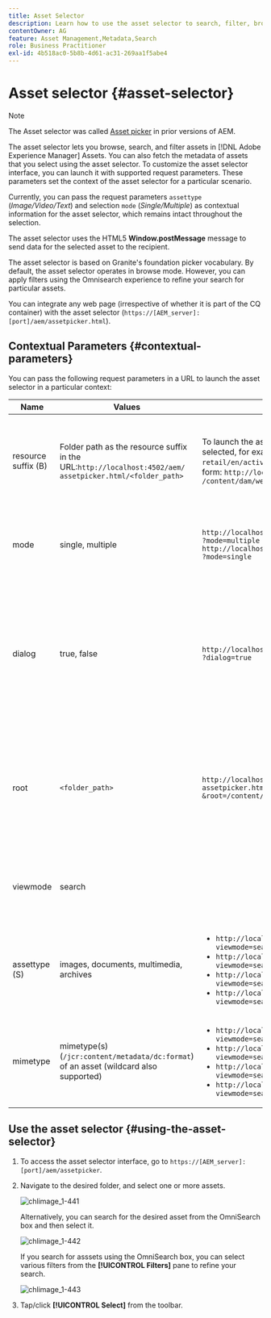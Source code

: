 ```yaml
---
title: Asset Selector
description: Learn how to use the asset selector to search, filter, browse, and fetch metadata for assets within Adobe Experience Manager (AEM) Assets. Also learn how to customize the asset selector interface.
contentOwner: AG
feature: Asset Management,Metadata,Search
role: Business Practitioner
exl-id: 4b518ac0-5b8b-4d61-ac31-269aa1f5abe4
---
```

# Asset selector {#asset-selector}

>[!NOTE]
>
>The Asset selector was called [Asset picker](https://helpx.adobe.com/experience-manager/6-2/assets/using/asset-picker.html) in prior versions of AEM.

The asset selector lets you browse, search, and filter assets in [!DNL Adobe Experience Manager] Assets. You can also fetch the metadata of assets that you select using the asset selector. To customize the asset selector interface, you can launch it with supported request parameters. These parameters set the context of the asset selector for a particular scenario.

Currently, you can pass the request parameters `assettype` (*Image/Video/Text*) and selection `mode` (*Single/Multiple*) as contextual information for the asset selector, which remains intact throughout the selection.

The asset selector uses the HTML5 **Window.postMessage** message to send data for the selected asset to the recipient.

The asset selector is based on Granite's foundation picker vocabulary. By default, the asset selector operates in browse mode. However, you can apply filters using the Omnisearch experience to refine your search for particular assets.

You can integrate any web page (irrespective of whether it is part of the CQ container) with the asset selector (`https://[AEM_server]:[port]/aem/assetpicker.html`).

## Contextual Parameters {#contextual-parameters}

You can pass the following request parameters in a URL to launch the asset selector in a particular context:

| Name | Values | Example | Purpose |
|---|---|---|---|
| resource suffix (B) | Folder path as the resource suffix in the URL:`http://localhost:4502/aem/`<br>`assetpicker.html/<folder_path>` | To launch the asset selector with a particular folder selected, for example with the folder `/content/dam/we-retail/en/activities` selected, the URL should be of the form: `http://localhost:4502/aem/assetpicker.html`<br>`/content/dam/we-retail/en/activities?assettype=images` | If you require a particular folder to be selected when the asset selector is launched, passed it as a resource suffix. |
| mode | single, multiple | `http://localhost:4502/aem/assetpicker.html`<br>`?mode=multiple` <br> `http://localhost:4502/aem/assetpicker.html`<br>`?mode=single` | In multiple mode, you can select several assets simultaneously using the asset selector. |
| dialog | true, false | `http://localhost:4502/aem/assetpicker.html`<br>`?dialog=true` | Use these parameters to open the asset selector as Granite Dialog. This option is only applicable when you launch the asset selector through Granite Path Field, and configure it as pickerSrc URL. |
| root | `<folder_path>` | `http://localhost:4502/aem/`<br>`assetpicker.html?assettype=images`<br>`&root=/content/dam/we-retail/en/activities` | Use this option to specify the root folder for the asset selector. In this case, the asset selector lets you select only child assets (direct/indirect) under the root folder. |
| viewmode | search || To launch the asset selector in search mode, with assettype and mimetype parameters. |
| assettype (S) | images, documents, multimedia, archives | <ul><li>`http://localhost:4502/aem/assetpicker.html?viewmode=search&assettype=images`</li> <li>`http://localhost:4502/aem/assetpicker.html?viewmode=search&assettype=documents`</li> <li>`http://localhost:4502/aem/assetpicker.html?viewmode=search&assettype=multimedia`</li> <li>`http://localhost:4502/aem/assetpicker.html?viewmode=search&assettype=archives`</li> | Use this option to filter asset types based on the value passed. |
| mimetype | mimetype(s) (`/jcr:content/metadata/dc:format`) of an asset (wildcard also supported) | <ul><li>`http://localhost:4502/aem/assetpicker.html?viewmode=search&mimetype=image/png`</li>  <li>`http://localhost:4502/aem/assetpicker.html?viewmode=search&?mimetype=*png`</li>  <li>`http://localhost:4502/aem/assetpicker.html?viewmode=search&mimetype=*presentation`</li>  <li>`http://localhost:4502/aem/assetpicker?viewmode=search&mimetype=*presentation&mimetype=*png`</li></ul> | Use it to filter assets based on MIME type(s) |

## Use the asset selector {#using-the-asset-selector}

1. To access the asset selector interface, go to `https://[AEM_server]:[port]/aem/assetpicker`.
1. Navigate to the desired folder, and select one or more assets.

   ![chlimage_1-441](assets/chlimage_1-441.png)

   Alternatively, you can search for the desired asset from the OmniSearch box and then select it.

   ![chlimage_1-442](assets/chlimage_1-442.png)

   If you search for asssets using the OmniSearch box, you can select various filters from the **[!UICONTROL Filters]** pane to refine your search.

   ![chlimage_1-443](assets/chlimage_1-443.png)

1. Tap/click **[!UICONTROL Select]** from the toolbar.
